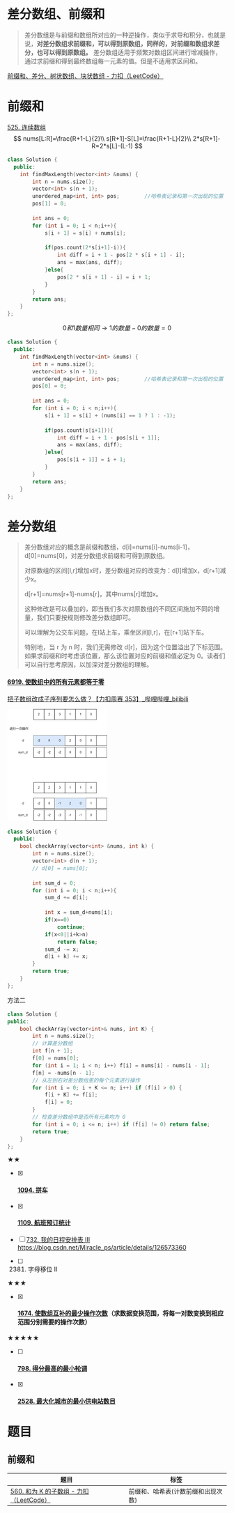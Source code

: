 # 差分数组、前缀和

> 差分数组是与前缀和数组所对应的一种逆操作，类似于求导和积分，也就是说，**对差分数组求前缀和，可以得到原数组，同样的，对前缀和数组求差分，也可以得到原数组。**
> 差分数组适用于频繁对数组区间进行增减操作，通过求前缀和得到最终数组每一元素的值。但是不适用求区间和。

[前缀和、差分、树状数组、块状数组 - 力扣（LeetCode）](https://leetcode.cn/circle/article/P92uug/)



# 前缀和

[525. 连续数组](https://leetcode.cn/problems/contiguous-array/solutions/809683/lian-xu-shu-zu-by-leetcode-solution-mvnm/)
$$
nums[L:R]=\frac{R+1-L}{2}\\
s[R+1]-S[L]=\frac{R+1-L}{2}\\
2*s[R+1]-R=2*s[L]-(L-1)
$$

```c++
class Solution {
  public:
    int findMaxLength(vector<int> &nums) {
        int n = nums.size();
        vector<int> s(n + 1);
        unordered_map<int, int> pos;        //哈希表记录和第一次出现的位置
        pos[1] = 0;

        int ans = 0;
        for (int i = 0; i < n;i++){
            s[i + 1] = s[i] + nums[i];

            if(pos.count(2*s[i+1]-i)){
                int diff = i + 1 - pos[2 * s[i + 1] - i];
                ans = max(ans, diff);
            }else{
                pos[2 * s[i + 1] - i] = i + 1;
            }
        }
        return ans;
    }
};
```

$$
0和1数量相同\rightarrow 1的数量-0的数量=0
$$

```c++
class Solution {
  public:
    int findMaxLength(vector<int> &nums) {
        int n = nums.size();
        vector<int> s(n + 1);
        unordered_map<int, int> pos;        //哈希表记录和第一次出现的位置
        pos[0] = 0;

        int ans = 0;
        for (int i = 0; i < n;i++){
            s[i + 1] = s[i] + (nums[i] == 1 ? 1 : -1);

            if(pos.count(s[i+1])){
                int diff = i + 1 - pos[s[i + 1]];
                ans = max(ans, diff);
            }else{
                pos[s[i + 1]] = i + 1;
            }
        }
        return ans;
    }
};
```





# 差分数组

> 差分数组对应的概念是前缀和数组，d[i]=nums[i]-nums[i-1]，d[0]=nums[0]，对差分数组求前缀和可得到原数组。
>
> 对原数组的区间[l,r]增加x时，差分数组对应的改变为：d[l]增加x，d[r+1]减少x。
>
> d[r+1]=nums[r+1]-nums[r]，其中nums[r]增加x。
>
> 这种修改是可以叠加的，即当我们多次对原数组的不同区间施加不同的增量，我们只要按规则修改差分数组即可。
>
> 可以理解为公交车问题，在l站上车，乘坐区间[l,r]，在[r+1]站下车。
>
> 特别地，当 r 为 n 时，我们无需修改 d[r]，因为这个位置溢出了下标范围。如果求前缀和时考虑该位置，那么该位置对应的前缀和值必定为 0。读者们可以自行思考原因，以加深对差分数组的理解。

#### [6919. 使数组中的所有元素都等于零](https://leetcode.cn/problems/apply-operations-to-make-all-array-elements-equal-to-zero/)

[把子数组改成子序列要怎么做？【力扣周赛 353】_哔哩哔哩_bilibili](https://www.bilibili.com/video/BV1XW4y1f7Wv/?spm_id_from=333.788&vd_source=5427cf02c00273188250be648b53eced)

<img src="https://raw.githubusercontent.com/destiny0118/picgo/master/pic2023/202307101555389.png" alt="Leetcode-动态规划DP-差分数组   6919. 使数组中的所有元素都等于零.png" style="zoom: 25%;" />

```c++
class Solution {
  public:
    bool checkArray(vector<int> &nums, int k) {
        int n = nums.size();
        vector<int> d(n + 1);
        // d[0] = nums[0];

        int sum_d = 0;
        for (int i = 0; i < n;i++){
            sum_d += d[i];

            int x = sum_d+nums[i];
            if(x==0)
                continue;
            if(x<0||i+k>n)
                return false;
            sum_d -= x;
            d[i + k] += x;
        }
        return true;
    }
};
```

方法二

```c++
class Solution {
public:
    bool checkArray(vector<int>& nums, int K) {
        int n = nums.size();
        // 计算差分数组
        int f[n + 1];
        f[0] = nums[0];
        for (int i = 1; i < n; i++) f[i] = nums[i] - nums[i - 1];
        f[n] = -nums[n - 1];
        // 从左到右对差分数组里的每个元素进行操作
        for (int i = 0; i + K <= n; i++) if (f[i] > 0) {
            f[i + K] += f[i];
            f[i] = 0;
        }
        // 检查差分数组中是否所有元素均为 0
        for (int i = 0; i <= n; i++) if (f[i] != 0) return false;
        return true;
    }
};
```

★★

- [x] #### [1094. 拼车](https://leetcode.cn/problems/car-pooling/)

- [x] #### [1109. 航班预订统计](https://leetcode.cn/problems/corporate-flight-bookings/)
- [ ] [732. 我的日程安排表 III](https://leetcode.cn/problems/my-calendar-iii/)     https://blog.csdn.net/Miracle_ps/article/details/126573360
- [ ] 2381. 字母移位 II

★★★

- [x] #### [1674. 使数组互补的最少操作次数](https://leetcode.cn/problems/minimum-moves-to-make-array-complementary/)（求数据变换范围，将每一对数变换到相应范围分别需要的操作次数）

★★★★★

- [ ] #### [798. 得分最高的最小轮调](https://leetcode.cn/problems/smallest-rotation-with-highest-score/)

- [x] #### [2528. 最大化城市的最小供电站数目](https://leetcode.cn/problems/maximize-the-minimum-powered-city/)
# 题目
## 前缀和
| 题目                                                                                                       | 标签 |
| ---------------------------------------------------------------------------------------------------------- | ---- |
| [560. 和为 K 的子数组 - 力扣（LeetCode）](https://leetcode.cn/problems/subarray-sum-equals-k/description/) | 前缀和、哈希表(计数前缀和出现次数)     |
